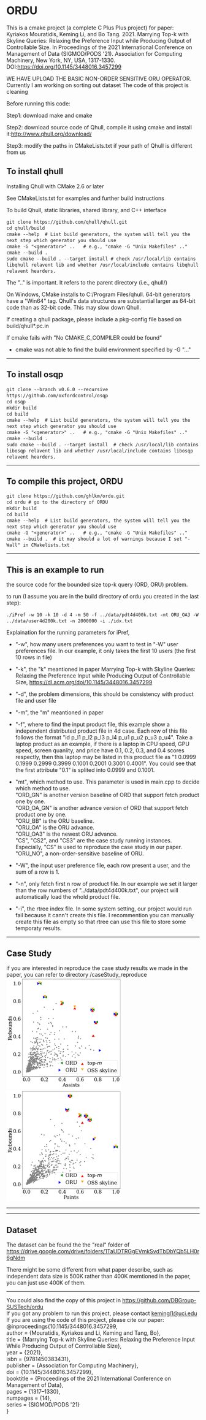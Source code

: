 # ORDU

This is a cmake project (a complete C Plus Plus project) for paper:\
Kyriakos Mouratidis, Keming Li, and Bo Tang. 2021. Marrying Top-k with Skyline Queries: Relaxing the Preference Input while Producing Output of Controllable Size. In Proceedings of the 2021 International Conference on Management of Data (SIGMOD/PODS '21). Association for Computing Machinery, New York, NY, USA, 1317-1330. DOI:https://doi.org/10.1145/3448016.3457299 

WE HAVE UPLOAD THE BASIC NON-ORDER SENSITIVE ORU OPERATOR.
Currently I am working on sorting out dataset
The code of this project is cleaning

Before running this code:

Step1:
download make and cmake

Step2:
download source code of Qhull, compile it using cmake and install it:http://www.qhull.org/download/

Step3:
modify the paths in CMakeLists.txt if your path of Qhull is different from us

To install qhull
-----------------
Installing Qhull with CMake 2.6 or later

  See CMakeLists.txt for examples and further build instructions

  To build Qhull, static libraries, shared library, and C++ interface
  ```
  git clone https://github.com/qhull/qhull.git
  cd qhull/build
  cmake --help  # List build generators, the system will tell you the next step which generator you should use 
  cmake -G "<generator>" ..   # e.g., "cmake -G "Unix Makefiles" .." 
  cmake --build .
  sudo cmake --build . --target install # check /usr/local/lib contains libqhull relavent lib and whether /usr/local/include contains libqhull relavent hearders.
  ```

  The ".." is important.  It refers to the parent directory (i.e., qhull/)

  On Windows, CMake installs to C:/Program Files/qhull.  64-bit generators
  have a "Win64" tag.  Qhull's data structures are substantial larger as
  64-bit code than as 32-bit code.  This may slow down Qhull.

  If creating a qhull package, please include a pkg-config file based on build/qhull*.pc.in

  If cmake fails with "No CMAKE_C_COMPILER could be found"
  - cmake was not able to find the build environment specified by -G "..."

-----------------

To install osqp
-----------------
  ```
  git clone --branch v0.6.0 --recursive https://github.com/oxfordcontrol/osqp
  cd osqp
  mkdir build
  cd build
  cmake --help  # List build generators, the system will tell you the next step which generator you should use 
  cmake -G "<generator>" ..   # e.g., "cmake -G "Unix Makefiles" .." 
  cmake --build .
  sudo cmake --build . --target install  # check /usr/local/lib contains libosqp relavent lib and whether /usr/local/include contains libosqp relavent hearders.
  ```
-----------------


To compile this project, ORDU
-----------------
  ```
  git clone https://github.com/ghlkm/ordu.git
  cd ordu # go to the directory of ORDU
  mkdir build
  cd build
  cmake --help  # List build generators, the system will tell you the next step which generator you should use 
  cmake -G "<generator>" ..   # e.g., "cmake -G "Unix Makefiles" .." 
  cmake --build .  # it may should a lot of warnings because I set "-Wall" in CMakelists.txt
  ```
-----------------
  
This is an example to run 
-----------------

the source code for the bounded size top-k query (ORD, ORU) problem.

to run (I assume you are in the build directory of ordu you created in the last step):
```
./iPref -w 10 -k 10 -d 4 -m 50 -f ../data/pdt4d400k.txt -mt ORU_OA3 -W ../data/user4d200k.txt -n 2000000 -i ./idx.txt
``` 
Explaination for the running parameters for iPref,

 - "-w", how many users preferences you want to test in "-W" user preferences file. In our example, it only takes the first 10 users (the first 10 rows in file)
 - "-k", the "k" meantioned in paper Marrying Top-k with Skyline Queries: Relaxing the Preference Input while Producing Output of Controllable Size, https://dl.acm.org/doi/10.1145/3448016.3457299
 - "-d", the problem dimensions, this should be consistency with product file and user file
 - "-m", the "m" meantioned in paper
 - "-f", where to find the input product file, this example show a independent distributed product file in 4d case. Each row of this file follows the format "id p_l1 p_l2 p_l3 p_l4 p_u1 p_u2 p_u3 p_u4". Take a laptop product as an example, if there is a laptop in 
CPU speed, GPU speed, screen quanlity, and price have 0.1, 0.2, 0.3, and 0.4 scores respectly, then this laptop may be listed in this product file as "1 0.0999 0.1999 0.2999 0.3999 0.1001 0.2001 0.3001 0.4001". You could see that the first attribute "0.1" is splited into 0.0999 and 0.1001.
 - "mt", which method to use. This parameter is used in main.cpp to decide which method to use. \
 "ORD_GN" is another version baseline of ORD that support fetch product one by one.\
"ORD_OA_GN" is another advance version of ORD that support fetch product one by one.\
"ORU_BB" is the ORU baseline.\
"ORU_OA" is the ORU advance.\
"ORU_OA3" is the newest ORU advance.\
"CS", "CS2", and "CS3" are the case study running instances.\
Especially, "CS" is used to reproduce the case study in our paper.\
"ORU_NO", a non-order-sensitive baseline of ORU.
  
- "-W", the input user preference file, each row present a user, and the sum of a row is 1.
- "-n", only fetch first n row of product file. In our example we set it larger than the row numbers of "../data/pdt4d400k.txt", our project will automatically load the whold product file.
- "-i", the rtree index file. In some system setting, our project would run fail because it cann't create this file. I recommention you can manually create this file as empty so that rtree can use this file to store some temporaty results.


-----------------
Case Study
-----------------
if you are interested in reproduce the case study results we made in the paper, 
you can refer to directory /caseStudy_reproduce \
<img src="./image/k2m6_ast_trb_49_51-4.png" alt="drawing" width="300"/> <img src="./image/k2m6_pts_trb_43_57-4.png" alt="drawing" width="300"/>

-----------------

--------------
Dataset
--------------
The dataset can be found the the "real" folder of 
https://drive.google.com/drive/folders/1TaUDTRGgEVmkSvdTbDbYQb5LH0r6gNdm


There might be some different from what paper describe, such as independent data size is 500K rather than 400K memtioned in the paper, you can just use 400K of them. 
  
------------
You could also find the copy of this project in https://github.com/DBGroup-SUSTech/ordu   \
If you got any problem to run this project, please contact kemingl1@uci.edu   \
If you are using the code of this project, please cite our paper: \
  @inproceedings{10.1145/3448016.3457299,\
author = {Mouratidis, Kyriakos and Li, Keming and Tang, Bo}, \
title = {Marrying Top-k with Skyline Queries: Relaxing the Preference Input While Producing Output of Controllable Size},\
year = {2021},\
isbn = {9781450383431},\
publisher = {Association for Computing Machinery},\
doi = {10.1145/3448016.3457299},\
booktitle = {Proceedings of the 2021 International Conference on Management of Data},\
pages = {1317–1330},\
numpages = {14},\
series = {SIGMOD/PODS '21}\
}
  

